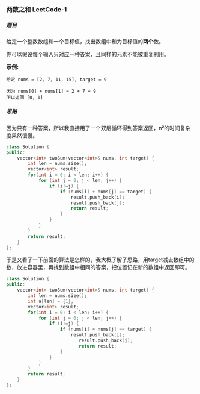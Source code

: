 ### 两数之和	LeetCode-1

##### 题目

给定一个整数数组和一个目标值，找出数组中和为目标值的**两个**数。

你可以假设每个输入只对应一种答案，且同样的元素不能被重复利用。

**示例:**

```
给定 nums = [2, 7, 11, 15], target = 9

因为 nums[0] + nums[1] = 2 + 7 = 9
所以返回 [0, 1]
```

##### 思路

因为只有一种答案，所以我直接用了一个双层循环得到答案返回，n²的时间复杂度果然很慢。

```c++
class Solution {
public:
    vector<int> twoSum(vector<int>& nums, int target) {
        int len = nums.size();
        vector<int> result;
        for(int i = 0; i < len; i++) {
            for (int j = 0; j < len; j++) {
                if (i!=j) {
                    if (nums[i] + nums[j] == target) {
                        result.push_back(i);
                        result.push_back(j);
                        return result;
                    }
                }
            }
        }
        return result;
    }
};
```

于是又看了一下前面的算法是怎样的，我大概了解了思路，用target减去数组中的数，放进容器里，再找到数组中相同的答案，把位置记在新的数组中返回即可。

```c++
class Solution {
public:
    vector<int> twoSum(vector<int>& nums, int target) {
        int len = nums.size();
        int a[len] = {1};
        vector<int> result;
        for(int i = 0; i < len; i++) {
            for (int j = 0; j < len; j++) {
                if (i!=j) {
                    if (nums[i] + nums[j] == target) {
                        result.push_back(i);
                           result.push_back(j);
                           return result;
                    }
                }
            }
        }
        return result;
    }
};
```